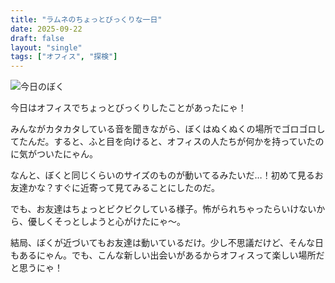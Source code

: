 ```yaml
---
title: "ラムネのちょっとびっくりな一日"
date: 2025-09-22
draft: false
layout: "single"
tags: ["オフィス", "探検"]
---
```


![今日のぼく](/images/cat-2025-09-22T12-10-53.jpg)

今日はオフィスでちょっとびっくりしたことがあったにゃ！

みんながカタカタしている音を聞きながら、ぼくはぬくぬくの場所でゴロゴロしてたんだ。すると、ふと目を向けると、オフィスの人たちが何かを持っていたのに気がついたにゃん。

なんと、ぼくと同じくらいのサイズのものが動いてるみたいだ…！初めて見るお友達かな？すぐに近寄って見てみることにしたのだ。

でも、お友達はちょっとビクビクしている様子。怖がられちゃったらいけないから、優しくそっとしようと心がけたにゃ〜。

結局、ぼくが近づいてもお友達は動いているだけ。少し不思議だけど、そんな日もあるにゃん。でも、こんな新しい出会いがあるからオフィスって楽しい場所だと思うにゃ！